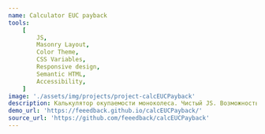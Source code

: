 ```yaml
---
name: Calculator EUC payback
tools:
    [
        JS,
        Masonry Layout,
        Color Theme,
        CSS Variables,
        Responsive design,
        Semantic HTML,
        Accessibility,
    ]
image: './assets/img/projects/project-calcEUCPayback'
description: Калькулятор окупаемости моноколеса. Чистый JS. Возможность плавной смены цветовой схемы. Семантическая вёрстка, адаптивный и доступный дизайн.
demo_url: 'https://feeedback.github.io/calcEUCPayback/'
source_url: 'https://github.com/feeedback/calcEUCPayback'
---
```

